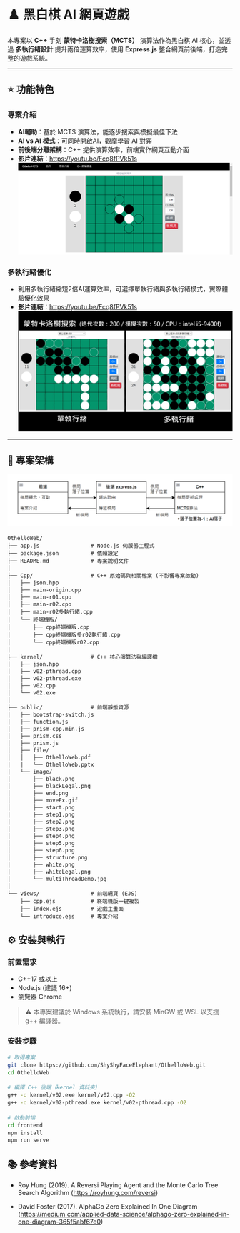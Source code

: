 # ♟️ 黑白棋 AI 網頁遊戲

本專案以 **C++**  手刻 **蒙特卡洛樹搜索（MCTS）** 演算法作為黑白棋 AI 核心，並透過 **多執行緒設計** 提升兩倍運算效率，使用 **Express.js** 整合網頁前後端，打造完整的遊戲系統。

---

## ⭐ 功能特色

### **專案介紹**

- **AI輔助**：基於 MCTS 演算法，能逐步搜索與模擬最佳下法  
- **AI vs AI 模式**：可同時開啟AI，觀摩學習 AI 對弈
- **前後端分離架構**：C++ 提供演算效率，前端實作網頁互動介面 
- **影片連結**：https://youtu.be/Fcq8fPVk51s
[![OthelloWeb Demo](/public/image/homePage.png)](https://youtu.be/Fcq8fPVk51s)

### **多執行緒優化**

- 利用多執行緒縮短2倍AI運算效率，可選擇單執行緒與多執行緒模式，實際體驗優化效果 
- **影片連結**：https://youtu.be/Fcq8fPVk51s
[![OthelloWeb Demo](/public/image/multiThreadDemo.jpg)](https://youtu.be/Fcq8fPVk51s)

---

## 📂 專案架構

![前後端架構圖](public/image/structure.png)

```plaintext
OthelloWeb/
├── app.js                # Node.js 伺服器主程式
├── package.json          # 依賴設定
├── README.md             # 專案說明文件
│
├── Cpp/                  # C++ 原始碼與相關檔案 (不影響專案啟動)
│   ├── json.hpp
│   ├── main-origin.cpp
│   ├── main-r01.cpp
│   ├── main-r02.cpp
│   ├── main-r02多執行緒.cpp
│   └── 終端機版/
│       ├── cpp終端機版.cpp
│       ├── cpp終端機版多r02執行緒.cpp
│       └── cpp終端機版r02.cpp
│
├── kernel/               # C++ 核心演算法與編譯檔
│   ├── json.hpp
│   ├── v02-pthread.cpp
│   ├── v02-pthread.exe
│   ├── v02.cpp
│   └── v02.exe
│
├── public/               # 前端靜態資源
│   ├── bootstrap-switch.js
│   ├── function.js
│   ├── prism-cpp.min.js
│   ├── prism.css
│   ├── prism.js
│   ├── file/
│   │   ├── OthelloWeb.pdf
│   │   └── OthelloWeb.pptx
│   └── image/
│       ├── black.png
│       ├── blackLegal.png
│       ├── end.png
│       ├── moveEx.gif
│       ├── start.png
│       ├── step1.png
│       ├── step2.png
│       ├── step3.png
│       ├── step4.png
│       ├── step5.png
│       ├── step6.png
│       ├── structure.png
│       ├── white.png
│       ├── whiteLegal.png
│       └── multiThreadDemo.jpg
│
└── views/                # 前端網頁 (EJS)
    ├── cpp.ejs           # 終端機版一鍵複製
    ├── index.ejs         # 遊戲主畫面
    └── introduce.ejs     # 專案介紹
```

## ⚙️ 安裝與執行

### 前置需求

- C++17 或以上
- Node.js (建議 16+)
- 瀏覽器 Chrome

> ⚠️ 本專案建議於 Windows 系統執行，請安裝 MinGW 或 WSL 以支援 g++ 編譯器。

### 安裝步驟

```bash
# 取得專案
git clone https://github.com/ShyShyFaceElephant/OthelloWeb.git
cd OthelloWeb

# 編譯 C++ 後端（kernel 資料夾）
g++ -o kernel/v02.exe kernel/v02.cpp -O2
g++ -o kernel/v02-pthread.exe kernel/v02-pthread.cpp -O2

# 啟動前端
cd frontend
npm install
npm run serve
```

## 📚 參考資料

- Roy Hung (2019). A Reversi Playing Agent and the Monte Carlo Tree Search Algorithm  (https://royhung.com/reversi)

- David Foster (2017). AlphaGo Zero Explained In One Diagram  
  (https://medium.com/applied-data-science/alphago-zero-explained-in-one-diagram-365f5abf67e0)

